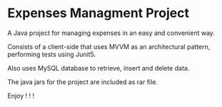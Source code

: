 # Expenses Managment Project

A Java project for managing expenses in an easy and convenient way.

Consists of a client-side that uses MVVM as an architectural pattern, performing tests using Junit5.

Also uses MySQL database to retrieve, insert and delete data.

The java jars for the project are  included as rar file.

Enjoy ! ! !
